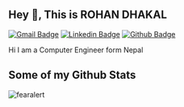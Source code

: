 ## Hey 👋, This is ROHAN DHAKAL
[![Gmail Badge](https://img.shields.io/badge/-dhakalrohan229@gmail.com-c14438?style=flat&logo=Gmail&logoColor=white&link=mailto:dhakalrohan229@gmail.com)](mailto:dhakalrohan229@gmail.com) 
[![Linkedin Badge](https://img.shields.io/badge/-dhakalrohan-0072b1?style=flat&logo=Linkedin&logoColor=white&link=https://www.linkedin.com/in/dhakalrohan/)](https://www.linkedin.com/in/dhakalrohan/) [![Github Badge](https://img.shields.io/badge/-fearalert-grey?style=flat&logo=github&logoColor=white&link=https://github.com/fearalert/)](https://www.github.com/fearalert/) <p align='left'>Hi I am a Computer Engineer form Nepal</p>
## Some of my Github Stats
<p align=left> <img src=https://komarev.com/ghpvc/?username=fearalert alt=fearalert /> </p>


<!--
**fearalert/fearalert** is a ✨ _special_ ✨ repository because its `README.md` (this file) appears on your GitHub profile.

Here are some ideas to get you started:

- 🔭 I’m currently working on ...
- 🌱 I’m currently learning ...
- 👯 I’m looking to collaborate on ...
- 🤔 I’m looking for help with ...
- 💬 Ask me about ...
- 📫 How to reach me: ...
- 😄 Pronouns: ...
- ⚡ Fun fact: ...
-->
